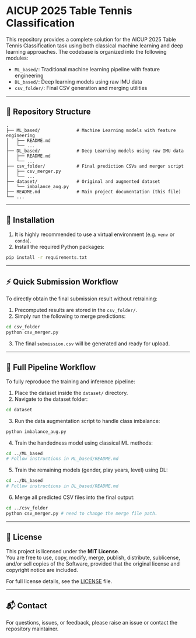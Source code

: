 # AICUP 2025 Table Tennis Classification

This repository provides a complete solution for the AICUP 2025 Table Tennis Classification task using both classical machine learning and deep learning approaches. The codebase is organized into the following modules:

- `ML_based/`: Traditional machine learning pipeline with feature engineering
- `DL_based/`: Deep learning models using raw IMU data
- `csv_folder/`: Final CSV generation and merging utilities

---

## 📁 Repository Structure

```
.
├── ML_based/              # Machine Learning models with feature engineering
│   ├── README.md
│   └── ...
├── DL_based/              # Deep Learning models using raw IMU data
│   ├── README.md 
│   └── ...
├── csv_folder/            # Final prediction CSVs and merger script
│   ├── csv_merger.py 
│   └── ...
├── dataset/               # Original and augmented dataset
│   └── imbalance_aug.py
├── README.md              # Main project documentation (this file)
└── ...
```

---

## 🔧 Installation

1. It is highly recommended to use a virtual environment (e.g. `venv` or `conda`).
2. Install the required Python packages:

```bash
pip install -r requirements.txt
```

---

## ⚡ Quick Submission Workflow

To directly obtain the final submission result without retraining:

1. Precomputed results are stored in the `csv_folder/`.
2. Simply run the following to merge predictions:

```bash
cd csv_folder
python csv_merger.py
```

3. The final `submission.csv` will be generated and ready for upload.

---

## 🔁 Full Pipeline Workflow

To fully reproduce the training and inference pipeline:

1. Place the dataset inside the `dataset/` directory.
2. Navigate to the dataset folder:

```bash
cd dataset
```

3. Run the data augmentation script to handle class imbalance:

```bash
python imbalance_aug.py
```

4. Train the handedness model using classical ML methods:

```bash
cd ../ML_based
# Follow instructions in ML_based/README.md
```

5. Train the remaining models (gender, play years, level) using DL:

```bash
cd ../DL_based
# Follow instructions in DL_based/README.md
```

6. Merge all predicted CSV files into the final output:

```bash
cd ../csv_folder 
python csv_merger.py # need to change the merge file path.
```

---

## 📄 License

This project is licensed under the **MIT License**.  
You are free to use, copy, modify, merge, publish, distribute, sublicense, and/or sell copies of the Software, provided that the original license and copyright notice are included.

For full license details, see the [LICENSE](./LICENSE) file.


---

## 📬 Contact

For questions, issues, or feedback, please raise an issue or contact the repository maintainer.
